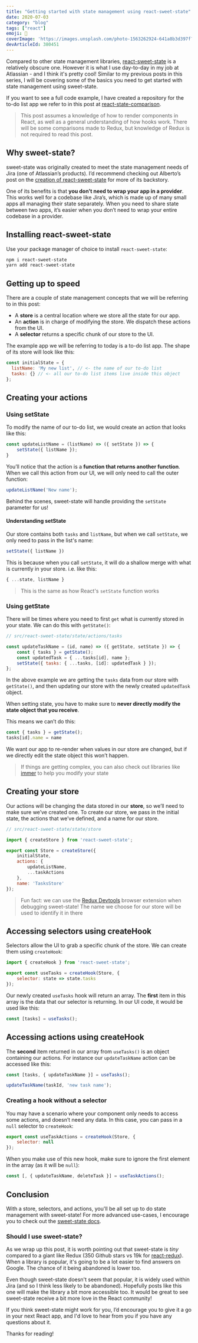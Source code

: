 ```yaml
---
title: "Getting started with state management using react-sweet-state"
date: 2020-07-03
category: "blog"
tags: ["react"]
emoji: 🍭
coverImage: 'https://images.unsplash.com/photo-1563262924-641a8b3d397f?ixlib=rb-1.2.1&ixid=eyJhcHBfaWQiOjEyMDd9&auto=format&fit=crop&w=1950&q=80'
devArticleId: 380451
--- 
```


Compared to other state management libraries, [react-sweet-state](https://github.com/atlassian/react-sweet-state) is a relatively obscure one. However it is what I use day-to-day in my job at Atlassian - and I think it's pretty cool! Similar to my previous posts in this series, I will be covering some of the basics you need to get started with state management using sweet-state.

If you want to see a full code example, I have created a repository for the to-do list app we refer to in this post at [react-state-comparison](https://github.com/emgoto/react-state-comparison/tree/master/src/react-sweet-state).

> This post assumes a knowledge of how to render components in React, as well as a general understanding of how hooks work. There will be some comparisons made to Redux, but knowledge of Redux is not required to read this post.

## Why sweet-state?

sweet-state was originally created to meet the state management needs of Jira (one of Atlassian’s products). I’d recommend checking out Alberto’s post on the [creation of react-sweet-state](https://medium.com/@albertogasparin/react-sweet-state-redux-and-context-the-yummy-parts-f55f49503635) for more of its backstory.

One of its benefits is that **you don’t need to wrap your app in a provider**. This works well for a codebase like Jira’s, which is made up of many small apps all managing their state separately. When you need to share state between two apps, it’s easier when you don’t need to wrap your entire codebase in a provider.

## Installing react-sweet-state
Use your package manager of choice to install `react-sweet-state`:
```bash
npm i react-sweet-state
yarn add react-sweet-state
```
## Getting up to speed
There are a couple of state management concepts that we will be referring to in this post:

* A **store** is a central location where we store all the state for our app.
* An **action** is in charge of modifying the store. We dispatch these actions from the UI.
* A **selector** returns a specific chunk of our store to the UI.

The example app we will be referring to today is a to-do list app. The shape of its store will look like this:

```js
const initialState = {
  listName: 'My new list', // <- the name of our to-do list
  tasks: {} // <- all our to-do list items live inside this object
};
```

## Creating your actions
### Using setState
To modify the name of our to-do list, we would create an action that looks like this:
```js
const updateListName = (listName) => ({ setState }) => {
    setState({ listName });
}
```

You’ll notice that the action is a **function that returns another function**. When we call this action from our UI, we will only need to call the outer function:
```js
updateListName('New name');
```

Behind the scenes, sweet-state will handle providing the `setState` parameter for us!

#### Understanding setState

Our store contains both `tasks` and `listName`, but when we call `setState`, we only need to pass in the list's name:

```js
setState({ listName })
```

This is because when you call `setState`, it will do a shallow merge with what is currently in your store. i.e. like this:

```js
{ ...state, listName }
```

> This is the same as how React's `setState` function works

### Using getState
There will be times where you need to first `get` what is currently stored in your state. We can do this with `getState()`:
```js
// src/react-sweet-state/state/actions/tasks

const updateTaskName = (id, name) => ({ getState, setState }) => {
    const { tasks } = getState();
    const updatedTask = { ...tasks[id], name };
    setState({ tasks: { ...tasks, [id]: updatedTask } });
};
```

In the above example we are getting the `tasks` data from our store with `getState()`, and then updating our store with the newly created `updatedTask` object.

When setting state, you have to make sure to **never directly modify the state object that you receive**. 

This means we can’t do this:
```js
const { tasks } = getState();
tasks[id].name = name
```

We want our app to re-render when values in our store are changed, but if we directly edit the state object this won’t happen.

> If things are getting complex, you can also check out libraries like [immer](https://github.com/immerjs/immer) to help you modify your state

## Creating your store
Our actions will be changing the data stored in our **store**, so we’ll need to make sure we’ve created one. To create our store, we pass in the initial state, the actions that we’ve defined, and a name for our store.
```js
// src/react-sweet-state/state/store

import { createStore } from 'react-sweet-state';

export const Store = createStore({
    initialState,
    actions: {
        updateListName,
        ...taskActions
    },
    name: 'TasksStore'
});
```

> Fun fact: we can use the [Redux Devtools](https://chrome.google.com/webstore/detail/redux-devtools/lmhkpmbekcpmknklioeibfkpmmfibljd?hl=en) browser extension when debugging sweet-state! The name we choose for our store will be used to identify it in there

## Accessing selectors using createHook
Selectors allow the UI to grab a specific chunk of the store. We can create them using `createHook`:
```js
import { createHook } from 'react-sweet-state';

export const useTasks = createHook(Store, {
    selector: state => state.tasks
});

```
Our newly created `useTasks` hook will return an array. The **first** item in this array is the data that our selector is returning. In our UI code, it would be used like this:
```js
const [tasks] = useTasks();
```

## Accessing actions using createHook
The **second** item returned in our array from `useTasks()` is an object containing our actions. For instance our `updateTaskName` action can be accessed like this:
```js
const [tasks, { updateTaskName }] = useTasks();

updateTaskName(taskId, 'new task name');
```

### Creating a hook without a selector
You may have a scenario where your component only needs to access some actions, and doesn’t need any data. In this case, you can pass in a `null` selector to `createHook`:
```js
export const useTaskActions = createHook(Store, {
    selector: null
});
```

When you make use of this new hook, make sure to ignore the first element in the array (as it will be `null`):
```js
const [, { updateTaskName, deleteTask }] = useTaskActions();
```

## Conclusion
With a store, selectors, and actions, you'll be all set up to do state management with sweet-state! For more advanced use-cases, I encourage you to check out the [sweet-state docs](https://atlassian.github.io/react-sweet-state/#/).

### Should I use sweet-state?

As we wrap up this post, it is worth pointing out that sweet-state is _tiny_ compared to a giant like Redux (350 Github stars vs 19k for [react-redux](https://github.com/reduxjs/react-redux)). When a library is popular, it's going to be a lot easier to find answers on Google. The chance of it being abandoned is lower too.

Even though sweet-state doesn't seem that popular, it is widely used within Jira (and so I think less likely to be abandoned). Hopefully posts like this one will make the library a bit more accessible too. It would be great to see sweet-state receive a bit more love in the React community!

If you think sweet-state might work for you, I’d encourage you to give it a go in your next React app, and I'd love to hear from you if you have any questions about it.

Thanks for reading!